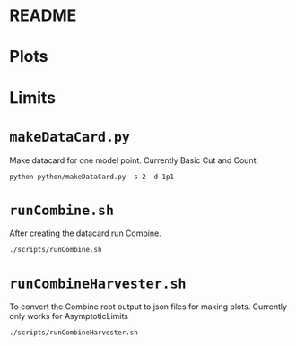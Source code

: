 # README

# Plots


# Limits

# `makeDataCard.py`

Make datacard for one model point. Currently Basic Cut and Count.

```
python python/makeDataCard.py -s 2 -d 1p1
```

# `runCombine.sh`

After creating the datacard run Combine.

`./scripts/runCombine.sh`

# `runCombineHarvester.sh`

To convert the Combine root output to json files for making plots. Currently only works for AsymptoticLimits

`./scripts/runCombineHarvester.sh`
